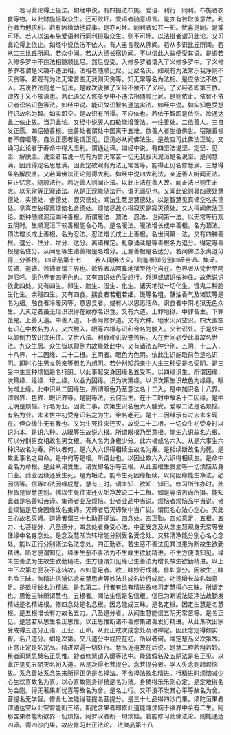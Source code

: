 <!-- { "loadSidebar": true } -->
　　若习此论得上摄法。如经中说。有四摄法布施、爱语、利行．同利。布施者衣食等物。以此财施摄取众生。还可败坏。爱语者随意语言。是亦有咎取彼意故。利行者为他求利。若有因缘助他成事。是亦可坏。同利者如共一船。忧喜是同。是或可坏。若人以法布施爱语利行同利摄取众生。则不可坏。以法摄者谓习此论。又习此论得上依止。如经中说依法不依人。有人虽言我从佛闻。若从多识比丘所闻。若从二三比丘所闻。若众中闻。若从大德长宿边闻。不以信此人故便受其语。是语若入修多罗中不违法相随顺比尼。然后应受。入修多罗者谓入了义修多罗中。了义修多罗者谓是义趣不违法相。法相者随顺比尼。比尼名灭。如观有为法常乐我净则不灭贪等。若观有为法无常苦空无我则灭贪等。知无常等名为法相。是应依法不依于人。若说依法则总一切法。是故次说依了义经不依不了义经。了义经者即第三依。谓依于义不依语也。若此语义入修多罗中不违法相随顺比尼。是则依止。依智不依识者识名识色等法。如经中说。能识故识智名通达实法。如经中说。如实知色受想行识故名为智。如实即空。是故识有所得。不应依也。若依于智即是依空。欲通达此上依止故。当习此论。又经中说天人四轮能增善法。一住善处。二依善人。三自发正愿。四宿殖善根。住善处者谓处中国离于五难。依善人者生值佛世。宿殖善根者不聋哑等。自发正愿者是谓正见。正见必从闻佛法生。是故应习此佛法正论。又诵习此论者于寿命中得大坚利。谓通达谛。如经中说。有四坚法说坚．定坚．见坚．解脱坚。说坚者若说一切有为皆无常苦一切无我寂灭泥洹是名说坚。是闻慧满。因此得定名思慧满。因此定故观有为法无常苦等。能得正见名修慧满。三慧得果名解脱坚。又若闻佛法正论则得大利。如经中说四大利法。亲近善人听闻正法。自正忆念。随顺法行。若近善人则闻正法。以此正法在善人故。闻正法已则生正念。以无常等正观诸法。从是正观能随法行。谓无漏见也。又闻此论则具四德处慧德处．实德处．舍德处．寂灭德处。闻法生慧是慧德处。以是智慧见真谛空名实德处。见真空故得离烦恼名舍德处。烦恼尽故心得寂灭是寂灭德处。又人得闻佛法正论。能种随顺泥洹四种善根。所谓暖法．顶法．忍法．世间第一法。以无常等行观五阴时。生顺泥洹下软善根能令心热。是名暖法。暖法增长成中善根。名为顶法。顶法增长成上善根。名为忍法。忍法增长成上上善根。名世间第一法。又有四种善根。退分．住分．增分．达分。离诸禅定。礼敬诵读是等善根名为退分。得定等善根是名住分。从闻思等生诸善根是名增分。无漏善根是名达分。若闻佛法永离退分得三分善根。
四谛品第十七
　　若人闻佛法义。则能善知分别四谛苦谛、集谛、灭谛．道谛．苦谛者谓三界也。欲界者从阿鼻地狱至他化自在。色界者从梵世至阿迦尼吒。无色界者四无色也。又有四识处色受想行。外道或谓识依神住。故佛说识依此四处。又有四生。卵生．胎生．湿生．化生。诸天地狱一切化生。饿鬼二种胎生化生。余残四生。又有四食。揣食者若粗若细。饭等名粗。酥油香气及诸饮等是名为细。触食者冷暖风等。意思食者。或有人以思愿活命。识食者中阴地狱无色众生。入灭定者虽无现识识得在故亦名识食。又有六道。上罪地狱。中罪畜生。下罪饿鬼。上善天道。中善人道。下善阿修罗道。又有六种。地水火风空识。四大围空有识在中数名为人。又六触入。眼等六根与识和合名为触入。又七识处。于是处中以颠倒力故识贪乐住。又世八法。利衰称讥毁誉苦乐。人在世间必受此事故名世法。九众生居。众生皆以颠倒力故能处此中。又有诸法五种分别。五阴．十二入．十八界．十二因缘．二十二根。五阴者。眼色为色阴。依此生识能取前色是名识阴。即时心生男女怨亲等想名为想阴。若分别知怨亲中人生三种受是名受阴。是三受中生三种烦恼是名行阴。以此事起受身因缘名五受阴。以四缘识生。所谓因缘．次第缘．缘缘．增上缘。以业为因缘。识为次第缘。以识次第生识故色为缘缘。眼为增上缘。此中识从二因缘生。所谓眼色乃至意法名十二入。是中加识名十八界。谓眼界．色界．眼识界等。是阴等法。云何当生。在十二时中故名十二因缘。是中无明是烦恼。行名为业。因此二事。次第生识名色六入触受。爱取二法是名烦恼。有名为业。未来世中初受身识名之为生。余名老死。是十二因缘示有过去未来现在。但众缘生无有我也。又为生死往来还灭。故说二十二根。一切众生初受身时以识为本。是识六种。从眼等生故说六根。所谓眼根乃至意根。能生六识故名六根。可以分别男女相故名男女根。有人名为身根少分。此六根或名六入。从是六事生六种识故名为寿。所以者何。是六入六识得相续生故名为寿。是相续断故名为死。是故此事名之曰命。是中何等是根。所谓业也。以因业故六入六识得相续生。是命中业名为命根。是业从诸受生。诸受即名乐等五根。从此五根生贪爱等一切烦恼及身口业。此业因缘还受生死。是为垢法。能令生死因缘相续。以何因缘能生净法。必因信等。信等四法因缘成慧。慧有三时。谓未知．欲知．知已。修习所作办时。此根皆是智慧差别。佛以生死往来还灭垢净故说二十二根。如是等法苦谛所摄。能知此者是名善知苦谛。集谛者业及烦恼。业者业品中当说。烦恼者烦恼品中当说。诸业烦恼是后身因缘故名集谛。灭谛者后灭谛聚中当广说。谓假名心法心空心。灭此三心故名灭谛。道谛者谓三十七助菩提法。四念处．四正勤．四如意足．五根．五力．七菩提分．八圣道分。四念处者身受心法。中正安念及从念生慧观身无常等安住缘中名身念处。是念及慧渐次转增能分别受名受念处。又转清净能分别心名心念处。能以正行分别诸法名法念处。四正勤者。若生恶不善法见其过患为断故生欲勤精进。断方便谓知见。缘未生恶不善法为不生故生欲勤精进。不生方便谓知见。缘未生善法为生故生欲勤精进。生方便谓知见缘已生善法为增长故生欲勤精进。以上中下次第方便及不退转故。四如意足者。欲三昧妙行成就。修如意分。因欲生三昧名欲三昧。欲精进信猗忆念安慧思舍等妙法共成名妙行成就。功德增长故名如意足。是欲增长名为精进。是名第二。行者有欲有精进故修习定慧得心三昧。所谓定也。思惟三昧所谓慧也。五根者。闻法生信是名信根。信已为断垢法证净法故勤发精进是名精进根。修四念处是名念根。因念能成三昧。是名定根。因定生慧是名慧根。是五根增长有力故名五力。八圣道分者。从闻生慧能信五阴无常苦等。是名正见。是慧若从思生名正思惟。以正思惟断诸不善修集诸善发行精进。从此渐次出家受戒得三道分正语．正业．正命。从此正戒次成念处及诸禅定。因此念定得如实智。名八道分。如是次第。又八道分中戒应在初。所以者何。戒定慧品义次第故。正念正定是名定品。精进常遍一切处行。慧品近道故在后说。是慧二种若粗若妙。粗者闻慧思慧名正思惟。妙者修慧谓入暖等法中。能破假名及五阴法是名正见。以此正见见五阴灭名初入道。从是次得七菩提分。念菩提分者。学人失念则起烦恼故。系念善处系念先来所得正见是名择法。不舍择法故名精进。行精进时烦恼减少心生欢喜故名为喜。以心喜故则身得猗是名为猗。身猗得乐乐则心定。是定难得名为金刚。得无著果断忧喜等故名为舍。是名上行。又不没不发其心平等故名为舍。菩提名无学智。修此七法能得菩提名菩提分。是三十七品得四沙门果。须陀洹果者谓通达空以此空智能断三结。斯陀含果者即修此道能薄烦恼于欲界中余有二生。阿那含果者能断欲界一切烦恼。阿罗汉者断一切烦恼。若能修习此佛法论。则能通达四谛。得四沙门果。故应修习此正法论。
法聚品第十八
